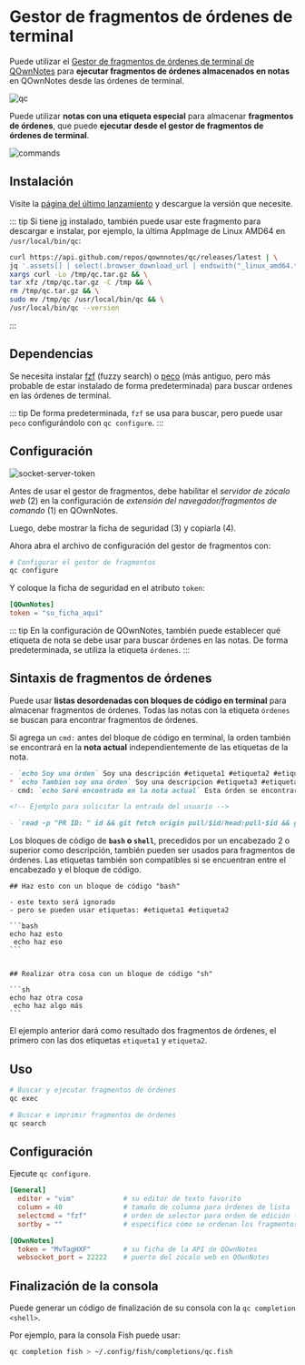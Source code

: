 # Gestor de fragmentos de órdenes de terminal

Puede utilizar el [Gestor de fragmentos de órdenes de terminal de QOwnNotes](https://github.com/qownnotes/qc) para **ejecutar fragmentos de órdenes almacenados en notas** en QOwnNotes desde las órdenes de terminal.

![qc](/img/qc.png)

Puede utilizar **notas con una etiqueta especial** para almacenar **fragmentos de órdenes**, que puede **ejecutar desde el gestor de fragmentos de órdenes de terminal**.

![commands](/img/commands.png)

## Instalación

Visite la [página del último lanzamiento](https://github.com/qownnotes/qc/releases/latest) y descargue la versión que necesite.

::: tip
Si tiene [jq](https://stedolan.github.io/jq) instalado, también puede usar este fragmento para descargar e instalar, por ejemplo, la última AppImage de Linux AMD64 en `/usr/local/bin/qc`:

```bash
curl https://api.github.com/repos/qownnotes/qc/releases/latest | \
jq '.assets[] | select(.browser_download_url | endswith("_linux_amd64.tar.gz")) | .browser_download_url' | \
xargs curl -Lo /tmp/qc.tar.gz && \
tar xfz /tmp/qc.tar.gz -C /tmp && \
rm /tmp/qc.tar.gz && \
sudo mv /tmp/qc /usr/local/bin/qc && \
/usr/local/bin/qc --version
```
:::

## Dependencias

Se necesita instalar [fzf](https://github.com/junegunn/fzf) (fuzzy search) o [peco](https://github.com/peco/peco) (más antiguo, pero más probable de estar instalado de forma predeterminada) para buscar ordenes en las órdenes de terminal.

::: tip
De forma predeterminada, `fzf` se usa para buscar, pero puede usar `peco` configurándolo con `qc configure`.
:::

## Configuración

![socket-server-token](/img/socket-server-token.png)

Antes de usar el gestor de fragmentos, debe habilitar el *servidor de zócalo web* (2) en la configuración de *extensión del navegador/fragmentos de comando* (1) en QOwnNotes.

Luego, debe mostrar la ficha de seguridad (3) y copiarla (4).

Ahora abra el archivo de configuración del gestor de fragmentos con:

```bash
# Configurar el gestor de fragmentos
qc configure
```

Y coloque la ficha de seguridad en el atributo `token`:

```toml
[QOwnNotes]
token = "su_ficha_aquí"
```

::: tip
En la configuración de QOwnNotes, también puede establecer qué etiqueta de nota se debe usar para buscar órdenes en las notas. De forma predeterminada, se utiliza la etiqueta `órdenes`.
:::

## Sintaxis de fragmentos de órdenes

Puede usar **listas desordenadas con bloques de código en terminal** para almacenar fragmentos de órdenes. Todas las notas con la etiqueta `órdenes` se buscan para encontrar fragmentos de órdenes.

Si agrega un `cmd:` antes del bloque de código en terminal, la orden también se encontrará en la **nota actual** independientemente de las etiquetas de la nota.

```markdown
- `echo Soy una órden` Soy una descripción #etiqueta1 #etiqueta2 #etiqueta3
* `echo Tambien soy una órden` Soy una descripcion #etiqueta3 #etiqueta4 #etiqueta5
- cmd: `echo Seré encontrada en la nota actual` Esta órden se encontrará en la nota actual independientemente de las etiquetas de nota

<!-- Ejemplo para solicitar la entrada del usuario -->

- `read -p "PR ID: " id && git fetch origin pull/$id/head:pull-$id && git checkout pull-$id` Preguntar por el ID del pull request y realizar checkout al pull request
```

Los bloques de código de **`bash` o `shell`**, precedidos por un encabezado 2 o superior como descripción, también pueden ser usados para fragmentos de órdenes. Las etiquetas también son compatibles si se encuentran entre el encabezado y el bloque de código.

    ## Haz esto con un bloque de código "bash"

    - este texto será ignorado
    - pero se pueden usar etiquetas: #etiqueta1 #etiqueta2

    ```bash
    echo haz esto
     echo haz eso
    ```


    ## Realizar otra cosa con un bloque de código "sh"

    ```sh
    echo haz otra cosa
     echo haz algo más
    ```

El ejemplo anterior dará como resultado dos fragmentos de órdenes, el primero con las dos etiquetas `etiqueta1` y `etiqueta2`.

## Uso

```bash
# Buscar y ejecutar fragmentos de órdenes
qc exec
```

```bash
# Buscar e imprimir fragmentos de órdenes
qc search
```

## Configuración

Ejecute `qc configure`.

```toml
[General]
  editor = "vim"            # su editor de texto favorito
  column = 40               # tamaño de columna para órdenes de lista
  selectcmd = "fzf"         # orden de selector para orden de edición (fzf o peco)
  sortby = ""               # especifica cómo se ordenan los fragmentos (más reciente (predeterminado), -recency, descripción, -description, orden, -command, salida, -output)

[QOwnNotes]
  token = "MvTagHXF"        # su ficha de la API de QOwnNotes
  websocket_port = 22222    # puerto del zócalo web en QOwnNotes
```

## Finalización de la consola

Puede generar un código de finalización de su consola con la `qc completion <shell>`.

Por ejemplo, para la consola Fish puede usar:

```bash
qc completion fish > ~/.config/fish/completions/qc.fish
```
